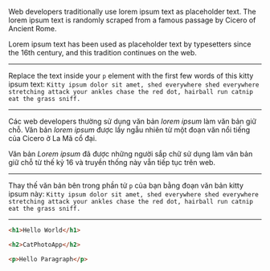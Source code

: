 Web developers traditionally use lorem ipsum text as placeholder text. The lorem ipsum text is randomly scraped from a famous passage by Cicero of Ancient Rome.

Lorem ipsum text has been used as placeholder text by typesetters since the 16th century, and this tradition continues on the web.

---

Replace the text inside your `p` element with the first few words of this kitty ipsum text: `Kitty ipsum dolor sit amet, shed everywhere shed everywhere stretching attack your ankles chase the red dot, hairball run catnip eat the grass sniff.`

---

Các web developers thường sử dụng văn bản _lorem ipsum_ làm văn bản giữ chỗ. Văn bản _lorem ipsum_ được lấy ngẫu nhiên từ một đoạn văn nổi tiếng của Cicero ở La Mã cổ đại.

Văn bản _Lorem ipsum_ đã được những người sắp chữ sử dụng làm văn bản giữ chỗ từ thế kỷ 16 và truyền thống này vẫn tiếp tục trên web.

---

Thay thế văn bản bên trong phần tử `p` của bạn bằng đoạn văn bản kitty ipsum này: `Kitty ipsum dolor sit amet, shed everywhere shed everywhere stretching attack your ankles chase the red dot, hairball run catnip eat the grass sniff.`

---

```html
<h1>Hello World</h1>

<h2>CatPhotoApp</h2>

<p>Hello Paragraph</p>
```
